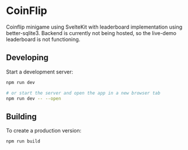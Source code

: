 # CoinFlip

Coinflip minigame using SvelteKit with leaderboard implementation using better-sqlite3. Backend is currently not being hosted, so the live-demo leaderboard is not functioning.

## Developing

Start a development server:

```bash
npm run dev

# or start the server and open the app in a new browser tab
npm run dev -- --open
```

## Building

To create a production version:

```bash
npm run build
```


